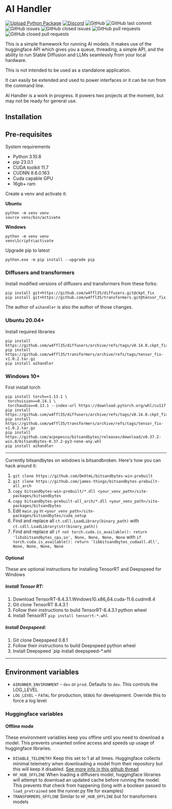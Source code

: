 # AI Handler
[![Upload Python Package](https://github.com/Capsize-Games/aihandler/actions/workflows/python-publish.yml/badge.svg)](https://github.com/Capsize-Games/aihandler/actions/workflows/python-publish.yml)
[![Discord](https://img.shields.io/discord/839511291466219541?color=5865F2&logo=discord&logoColor=white)](https://discord.gg/PUVDDCJ7gz)
![GitHub](https://img.shields.io/github/license/Capsize-Games/aihandler)
![GitHub last commit](https://img.shields.io/github/last-commit/Capsize-Games/aihandler)
![GitHub issues](https://img.shields.io/github/issues/Capsize-Games/aihandler)
![GitHub closed issues](https://img.shields.io/github/issues-closed/Capsize-Games/aihandler)
![GitHub pull requests](https://img.shields.io/github/issues-pr/Capsize-Games/aihandler)
![GitHub closed pull requests](https://img.shields.io/github/issues-pr-closed/Capsize-Games/aihandler)

This is a simple framework for running AI models. It makes use of the huggingface API
which gives you a queue, threading, a simple API, and the ability to run Stable Diffusion and LLMs seamlessly
from your local hardware.

This is not intended to be used as a standalone application.

It can easily be extended and used to power interfaces or it can be run from the command line.

AI Handler is a work in progress. It powers two projects at the moment, but may not be ready for general use.

## Installation

## Pre-requisites

System requirements

- Python 3.10.8
- pip 23.0.1
- CUDA toolkit 11.7
- CUDNN 8.6.0.163
- Cuda capable GPU
- 16gb+ ram

Create a venv and activate it:

**Ubuntu**

```
python -m venv venv
source venv/bin/activate
```

**Windows**

```
python -m venv venv
venv\Scripts\activate
```

Upgrade pip to latest

`python.exe -m pip install --upgrade pip`

### Diffusers and transformers

Install modified versions of diffusers and transformers from these forks:

```
pip install git+https://github.com/w4ffl35/diffusers.git@ckpt_fix
pip install git+https://github.com/w4ffl35/transformers.git@tensor_fix
```

The author of `aihandler` is also the author of those changes.

### Ubuntu 20.04+

Install required libraries
```
pip install https://github.com/w4ffl35/diffusers/archive/refs/tags/v0.14.0.ckpt_fix.tar.gz
pip install https://github.com/w4ffl35/transformers/archive/refs/tags/tensor_fix-v1.0.2.tar.gz
pip install aihandler
```

### Windows 10+

First install torch

```
pip install torch==1.13.1 \
 torchvision==0.14.1 \
 torchaudio==0.13.1 --index-url https://download.pytorch.org/whl/cu117
pip install https://github.com/w4ffl35/diffusers/archive/refs/tags/v0.14.0.ckpt_fix.tar.gz
pip install https://github.com/w4ffl35/transformers/archive/refs/tags/tensor_fix-v1.0.2.tar.gz
pip install https://github.com/acpopescu/bitsandbytes/releases/download/v0.37.2-win.0/bitsandbytes-0.37.2-py3-none-any.whl
pip install aihandler
```

---

Currently bitsandbytes on windows is bitsandbroken. Here's how you can hack around it:

1. `git clone https://github.com/DeXtmL/bitsandbytes-win-prebuilt`
2. `git clone https://github.com/james-things/bitsandbytes-prebuilt-all_arch`
3. `copy bitsandbytes-win-prebuilt/*.dll <your_venv_path>/site-packages/bitsandbytes`
4. `copy bitsandbytes-prebuilt-all_arch/*.dll <your_venv_path>/site-packages/bitsandbytes`
5. Edit `main.py` in `<your_venv_path>/site-packages/bitsandbytes/cuda_setup` 
6. Find and replace all `ct.cdll.LoadLibrary(binary_path)` with `ct.cdll.LoadLibrary(str(binary_path))`
7. Find and replace all `if not torch.cuda.is_available(): return 'libsbitsandbytes_cpu.so', None, None, None, None` with `if torch.cuda.is_available(): return 'libbitsandbytes_cudaall.dll', None, None, None, None`

#### Optional

These are optional instructions for installing TensorRT and Deepspeed for Windows

##### Install Tensor RT:

1. Download TensorRT-8.4.3.1.Windows10.x86_64.cuda-11.6.cudnn8.4
2. Git clone TensorRT 8.4.3.1
3. Follow their instructions to build TensorRT-8.4.3.1 python wheel
4. Install TensorRT `pip install tensorrt-*.whl`
 
##### Install Deepspeed:

1. Git clone Deepspeed 0.8.1
2. Follow their instructions to build Deepspeed python wheel
3. Install Deepspeed `pip install deepspeed-*.whl

---

## Environment variables

- `AIRUNNER_ENVIRONMENT` - `dev` or `prod`. Defaults to `dev`. This controls the LOG_LEVEL
- `LOG_LEVEL` - `FATAL` for production, `DEBUG` for development. Override this to force a log level

### Huggingface variables

#### Offline mode

These environment variables keep you offline until you need to download a model. This prevents unwanted online access and speeds up usage of huggingface libraries.

- `DISABLE_TELEMETRY` Keep this set to 1 at all times. Huggingface collects minimal telemetry when downloading a model from their repository but this will keep it disabled. [See more info in this github thread](https://github.com/huggingface/diffusers/pull/1833#issuecomment-1368484414)
- `HF_HUB_OFFLINE` When loading a diffusers model, huggingface libraries will attempt to download an updated cache before running the model. This prevents that check from happening (long with a boolean passed to `load_pretrained` see the runner.py file for examples)
- `TRANSFORMERS_OFFLINE` Similar to `HF_HUB_OFFLINE` but for transformers models
